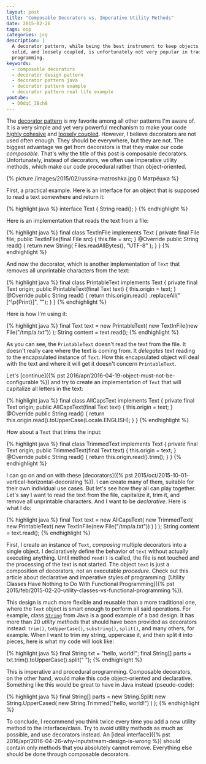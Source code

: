 ```yaml
---
layout: post
title: "Composable Decorators vs. Imperative Utility Methods"
date: 2015-02-26
tags: oop
categories: jcg
description: |
  A decorator pattern, while being the best instrument to keep objects highly cohesive,
  solid, and loosely coupled, is unfortunately not very popular in traditional Java
  programming.
keywords:
  - composable decorators
  - decorator design pattern
  - decorator pattern java
  - decorator pattern example
  - decorator pattern real life example
youtube:
  - D0dqC_3Bch8
---
```


The [decorator pattern](http://en.wikipedia.org/wiki/Decorator_pattern)
is my favorite among all other patterns I'm aware of. It is a very simple
and yet very powerful mechanism to make your code
[highly cohesive](http://en.wikipedia.org/wiki/Cohesion_%28computer_science%29) and
[loosely coupled](http://en.wikipedia.org/wiki/Coupling_%28computer_programming%29).
However, I believe decorators are not used often enough. They should
be everywhere, but they are not. The biggest advantage we get from decorators
is that they make our code _composable_. That's why the title of this
post is composable decorators. Unfortunately, instead of decorators, we often use imperative
utility methods, which make our code procedural rather than object-oriented.

<!--more-->

{% picture /images/2015/02/russina-matroshka.jpg 0 Матрёшка %}

First, a practical example. Here is an interface for an object that is
supposed to read a text somewhere and return it:

{% highlight java %}
interface Text {
  String read();
}
{% endhighlight %}

Here is an implementation that reads the text from a file:

{% highlight java %}
final class TextInFile implements Text {
  private final File file;
  public TextInFile(final File src) {
    this.file = src;
  }
  @Override
  public String read() {
    return new String(
      Files.readAllBytes(), "UTF-8"
    );
  }
}
{% endhighlight %}

And now the decorator, which is another implementation of `Text` that
removes all unprintable characters from the text:

{% highlight java %}
final class PrintableText implements Text {
  private final Text origin;
  public PrintableText(final Text text) {
    this.origin = text;
  }
  @Override
  public String read() {
    return this.origin.read()
      .replaceAll("[^\p{Print}]", "");
  }
}
{% endhighlight %}

Here is how I'm using it:

{% highlight java %}
final Text text = new PrintableText(
  new TextInFile(new File("/tmp/a.txt"))
);
String content = text.read();
{% endhighlight %}

As you can see, the `PrintableText` doesn't read the text from the file. It doesn't
really care where the text is coming from. It _delegates_ text reading to
the encapsulated instance of `Text`. How this encapsulated object will
deal with the text and where it will get it doesn't concern `PrintableText`.

Let's [continue]({% pst 2016/apr/2016-04-19-object-must-not-be-configurable %})
and try to create an implementation of `Text`
that will capitalize all letters in the text:

{% highlight java %}
final class AllCapsText implements Text {
  private final Text origin;
  public AllCapsText(final Text text) {
    this.origin = text;
  }
  @Override
  public String read() {
    return this.origin.read().toUpperCase(Locale.ENGLISH);
  }
}
{% endhighlight %}

How about a `Text` that trims the input:

{% highlight java %}
final class TrimmedText implements Text {
  private final Text origin;
  public TrimmedText(final Text text) {
    this.origin = text;
  }
  @Override
  public String read() {
    return this.origin.read().trim();
  }
}
{% endhighlight %}

I can go on and on with these
[decorators]({% pst 2015/oct/2015-10-01-vertical-horizontal-decorating %}).
I can create many of them,
suitable for their own individual use cases. But let's see how they all
can play together. Let's say I want to read the text from the file,
capitalize it, trim it, and remove all unprintable characters. And I want
to be _declarative_. Here is what I do:

{% highlight java %}
final Text text = new AllCapsText(
  new TrimmedText(
    new PrintableText(
      new TextInFile(new File("/tmp/a.txt"))
    )
  )
);
String content = text.read();
{% endhighlight %}

First, I create an instance of `Text`, _composing_ multiple decorators into
a single object. I declaratively define the behavior of `text` without
actually executing anything. Until method `read()` is called, the file is not touched
and the processing of the text is not started. The object `text` is just
a composition of decorators, not an executable _procedure_. Check out this
article about declarative and imperative styles of programming:
[Utility Classes Have Nothing to Do With Functional Programming]({% pst 2015/feb/2015-02-20-utility-classes-vs-functional-programming %}).

This design is much more flexible and reusable than a more traditional one,
where the `Text` object is smart enough to perform all said operations. For
example, class [`String`](http://docs.oracle.com/javase/7/docs/api/java/lang/String.html)
from Java is a good example of a bad design. It has
more than 20 _utility methods_ that should have been provided as decorators instead: `trim()`, `toUpperCase()`, `substring()`, `split()`, and many others, for example.
When I want to trim my string, uppercase it, and then split it into pieces,
here is what my code will look like:

{% highlight java %}
final String txt = "hello, world!";
final String[] parts = txt.trim().toUpperCase().split(" ");
{% endhighlight %}

This is imperative and procedural programming. Composable decorators,
on the other hand, would make this code object-oriented and declarative. Something
like this would be great to have in Java instead (pseudo-code):

{% highlight java %}
final String[] parts = new String.Split(
  new String.UpperCased(
    new String.Trimmed("hello, world!")
  )
);
{% endhighlight %}

To conclude, I recommend you think twice every time you add
a new utility method to the interface/class. Try to avoid utility methods as much
as possible, and use decorators instead. An
[ideal interface]({% pst 2016/apr/2016-04-26-why-inputstream-design-is-wrong %}) should contain
only methods that you absolutely cannot remove. Everything else should be
done through composable decorators.
